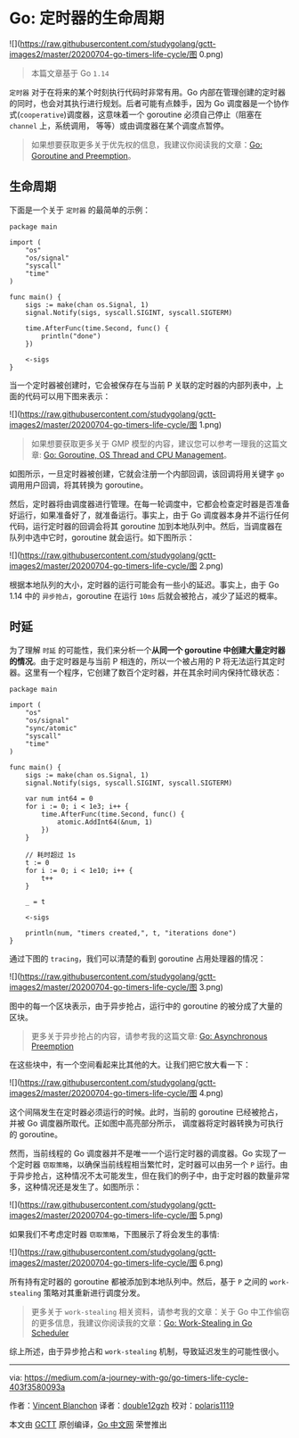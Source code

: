 # Go: 定时器的生命周期

![](https://raw.githubusercontent.com/studygolang/gctt-images2/master/20200704-go-timers-life-cycle/图 0.png)

> 本篇文章基于 Go `1.14`

`定时器` 对于在将来的某个时刻执行代码时非常有用。Go 内部在管理创建的定时器的同时，也会对其执行进行规划。后者可能有点棘手，因为 Go 调度器是一个协作式(`cooperative`)调度器，这意味着一个 goroutine 必须自己停止（阻塞在 `channel` 上，系统调用， 等等）或由调度器在某个调度点暂停。

> 如果想要获取更多关于优先权的信息，我建议你阅读我的文章：[Go: Goroutine and Preemption](https://medium.com/a-journey-with-go/go-goroutine-and-preemption-d6bc2aa2f4b7)。

## 生命周期

下面是一个关于 ` 定时器 ` 的最简单的示例：

```golang
package main

import (
	"os"
	"os/signal"
	"syscall"
	"time"
)

func main() {
	sigs := make(chan os.Signal, 1)
	signal.Notify(sigs, syscall.SIGINT, syscall.SIGTERM)

	time.AfterFunc(time.Second, func() {
		println("done")
	})

	<-sigs
}

```

当一个定时器被创建时，它会被保存在与当前 P 关联的定时器的内部列表中，上面的代码可以用下图来表示：

![](https://raw.githubusercontent.com/studygolang/gctt-images2/master/20200704-go-timers-life-cycle/图 1.png)

> 如果想要获取更多关于 GMP 模型的内容，建议您可以参考一理我的这篇文章: [Go: Goroutine, OS Thread and CPU Management](https://medium.com/a-journey-with-go/go-goroutine-os-thread-and-cpu-management-2f5a5eaf518a)。

如图所示，一旦定时器被创建，它就会注册一个内部回调，该回调将用关键字 `go` 调用用户回调，将其转换为 goroutine。

然后，定时器将由调度器进行管理。在每一轮调度中，它都会检查定时器是否准备好运行，如果准备好了，就准备运行。事实上，由于 Go 调度器本身并不运行任何代码，运行定时器的回调会将其 goroutine 加到本地队列中。然后，当调度器在队列中选中它时，goroutine 就会运行。如下图所示：

![](https://raw.githubusercontent.com/studygolang/gctt-images2/master/20200704-go-timers-life-cycle/图 2.png)

根据本地队列的大小，定时器的运行可能会有一些小的延迟。事实上，由于 Go 1.14 中的 `异步抢占`，goroutine 在运行 `10ms` 后就会被抢占，减少了延迟的概率。

## 时延

为了理解 ` 时延 ` 的可能性，我们来分析一个**从同一个 goroutine 中创建大量定时器的情况**。由于定时器是与当前 P 相连的，所以一个被占用的 P 将无法运行其定时器。这里有一个程序，它创建了数百个定时器，并在其余时间内保持忙碌状态：

```golang
package main

import (
	"os"
	"os/signal"
	"sync/atomic"
	"syscall"
	"time"
)

func main() {
	sigs := make(chan os.Signal, 1)
	signal.Notify(sigs, syscall.SIGINT, syscall.SIGTERM)

	var num int64 = 0
	for i := 0; i < 1e3; i++ {
		time.AfterFunc(time.Second, func() {
			atomic.AddInt64(&num, 1)
		})
	}

	// 耗时超过 1s
	t := 0
	for i := 0; i < 1e10; i++ {
		t++
	}

	_ = t

	<-sigs

	println(num, "timers created,", t, "iterations done")
}

```

通过下图的 `tracing`，我们可以清楚的看到 goroutine 占用处理器的情况：

![](https://raw.githubusercontent.com/studygolang/gctt-images2/master/20200704-go-timers-life-cycle/图 3.png)

图中的每一个区块表示，由于异步抢占，运行中的 goroutine 的被分成了大量的区块。

> 更多关于异步抢占的内容，请参考我的这篇文章: [Go: Asynchronous Preemption](https://medium.com/a-journey-with-go/go-asynchronous-preemption-b5194227371c)

在这些块中，有一个空间看起来比其他的大。让我们把它放大看一下：

![](https://raw.githubusercontent.com/studygolang/gctt-images2/master/20200704-go-timers-life-cycle/图 4.png)

这个间隔发生在定时器必须运行的时候。此时，当前的 goroutine 已经被抢占，并被 Go 调度器所取代。正如图中高亮部分所示， 调度器将定时器转换为可执行的 goroutine。

然而，当前线程的 Go 调度器并不是唯一一个运行定时器的调度器。Go 实现了一个定时器 `窃取策略`，以确保当前线程相当繁忙时，定时器可以由另一个 `P` 运行。由于异步抢占，这种情况不太可能发生，但在我们的例子中，由于定时器的数量非常多，这种情况还是发生了。如图所示：

![](https://raw.githubusercontent.com/studygolang/gctt-images2/master/20200704-go-timers-life-cycle/图 5.png)

如果我们不考虑定时器 ` 窃取策略 `，下图展示了将会发生的事情:

![](https://raw.githubusercontent.com/studygolang/gctt-images2/master/20200704-go-timers-life-cycle/图 6.png)

所有持有定时器的 goroutine 都被添加到本地队列中。然后，基于 `P` 之间的 `work-stealing` 策略对其重新进行调度分发。

> 更多关于 `work-stealing` 相关资料，请参考我的文章：关于 Go 中工作偷窃的更多信息，我建议你阅读我的文章：[Go: Work-Stealing in Go Scheduler](https://medium.com/a-journey-with-go/go-work-stealing-in-go-scheduler-d439231be64d)

综上所述，由于异步抢占和 `work-stealing` 机制，导致延迟发生的可能性很小。

---
via: https://medium.com/a-journey-with-go/go-timers-life-cycle-403f3580093a

作者：[Vincent Blanchon](https://medium.com/@blanchon.vincent)
译者：[double12gzh](https://github.com/double12gzh)
校对：[polaris1119](https://github.com/polaris1119)

本文由 [GCTT](https://github.com/studygolang/GCTT) 原创编译，[Go 中文网](https://studygolang.com/) 荣誉推出
